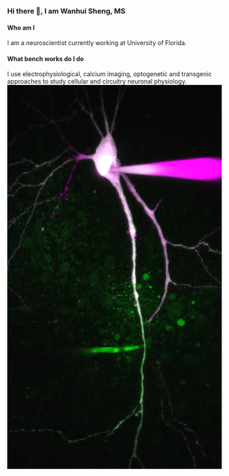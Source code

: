 ### Hi there 👋, I am Wanhui Sheng, MS
#### Who am I
I am a neuroscientist currently working at University of Florida.

#### What bench works do I do
I use electrophysiological, calcium imaging, optogenetic and transgenic approaches to study cellular and circuitry neuronal physiology.
![](merge-dual-patch.png)




<!--
**shengwanhui/shengwanhui** is a ✨ _special_ ✨ repository because its `README.md` (this file) appears on your GitHub profile.

Here are some ideas to get you started:

- 🔭 I’m currently working on ...
- 🌱 I’m currently learning ...
- 👯 I’m looking to collaborate on ...
- 🤔 I’m looking for help with ...
- 💬 Ask me about ...
- 📫 How to reach me: ...
- 😄 Pronouns: ...
- ⚡ Fun fact: ...
-->

